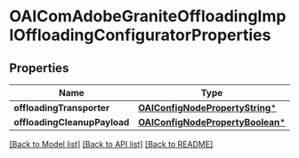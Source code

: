 # OAIComAdobeGraniteOffloadingImplOffloadingConfiguratorProperties

## Properties
Name | Type | Description | Notes
------------ | ------------- | ------------- | -------------
**offloadingTransporter** | [**OAIConfigNodePropertyString***](OAIConfigNodePropertyString.md) |  | [optional] 
**offloadingCleanupPayload** | [**OAIConfigNodePropertyBoolean***](OAIConfigNodePropertyBoolean.md) |  | [optional] 

[[Back to Model list]](../README.md#documentation-for-models) [[Back to API list]](../README.md#documentation-for-api-endpoints) [[Back to README]](../README.md)


